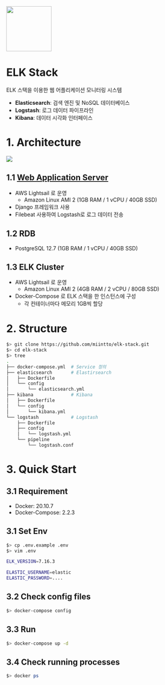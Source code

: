 <img src="https://user-images.githubusercontent.com/37063580/152669957-472c2ade-1b45-4b0a-9160-b79439466eb7.png" width="120"/>

# ELK Stack

ELK 스택을 이용한 웹 어플리케이션 모니터링 시스템

- **Elasticsearch**: 검색 엔진 및 NoSQL 데이터베이스
- **Logstash**: 로그 데이터 파이프라인
- **Kibana**: 데이터 시각화 인터페이스


# 1. Architecture

<img src="https://user-images.githubusercontent.com/37063580/152670118-3dd3b27d-e9ca-4a01-9988-c1567bab6a85.png"/>

## 1.1 [Web Application Server](http://kakao.miintto.com)
  - AWS Lightsail 로 운영
    - Amazon Linux AMI 2 (1GB RAM / 1 vCPU / 40GB SSD)
  - Django 프레임워크 사용
  - Filebeat 사용하여 Logstash로 로그 데이터 전송

## 1.2 RDB
  - PostgreSQL 12.7 (1GB RAM / 1 vCPU / 40GB SSD)

## 1.3 ELK Cluster
  - AWS Lightsail 로 운영
    - Amazon Linux AMI 2 (4GB RAM / 2 vCPU / 80GB SSD)
  - Docker-Compose 로 ELK 스택을 한 인스턴스에 구성
    - 각 컨테이너마다 메모리 1GB씩 할당


# 2. Structure

~~~bash
$> git clone https://github.com/miintto/elk-stack.git
$> cd elk-stack
$> tree
.
├── docker-compose.yml  # Service 정의
├── elasticsearch       # Elastirsearch
│   ├── Dockerfile
│   └── config
│       └── elasticsearch.yml
├── kibana              # Kibana
│   ├── Dockerfile
│   └── config
│       └── kibana.yml
└── logstash            # Logstash
    ├── Dockerfile
    ├── config
    │   └── logstash.yml
    └── pipeline
        └── logstash.conf
~~~


# 3. Quick Start

## 3.1 Requirement
  - Docker: 20.10.7
  - Docker-Compose: 2.2.3

## 3.1 Set Env
~~~bash
$> cp .env.example .env
$> vim .env

ELK_VERSION=7.16.3

ELASTIC_USERNAME=elastic
ELASTIC_PASSWORD=....
~~~

## 3.2 Check config files
~~~bash
$> docker-compose config
~~~

## 3.3 Run
~~~bash
$> docker-compose up -d
~~~

## 3.4 Check running processes
~~~bash
$> docker ps
~~~
